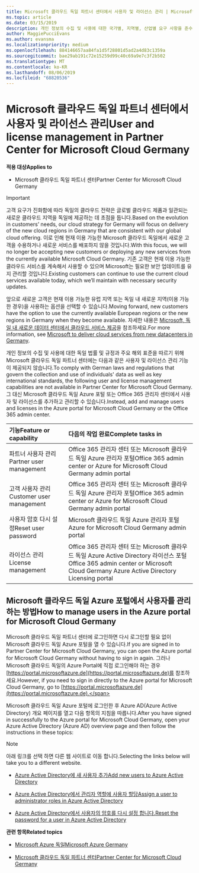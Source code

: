 ```yaml
---
title: Microsoft 클라우드 독일 파트너 센터에서 사용자 및 라이선스 관리 | Microsoft 클라우드 독일 파트너 센터
ms.topic: article
ms.date: 03/15/2019
description: 개인 정보의 수집 및 사용에 대한 국가별, 지역별, 산업별 요구 사항을 준수하기 위해 Microsoft 클라우드 독일 파트너 센터에는 사용자 관리 기능이 제공되지 않습니다. 그 대신 Microsoft 클라우드 독일 Azure 포털에서 사용자를 추가하고 관리할 수 있습니다.
author: MaggiePucciEvans
ms.author: evansma
ms.localizationpriority: medium
ms.openlocfilehash: 884146657aa84fa1d5f28801d5ad2a4d83c1359a
ms.sourcegitcommit: bae29ab191c72e15259d99c40c69a9e7c3f2b502
ms.translationtype: MT
ms.contentlocale: ko-KR
ms.lasthandoff: 08/06/2019
ms.locfileid: "68820536"
---
```

# <a name="user-and-license-management-in-partner-center-for-microsoft-cloud-germany"></a><span data-ttu-id="a561c-104">Microsoft 클라우드 독일 파트너 센터에서 사용자 및 라이선스 관리</span><span class="sxs-lookup"><span data-stu-id="a561c-104">User and license management in Partner Center for Microsoft Cloud Germany</span></span>

<span data-ttu-id="a561c-105">**적용 대상**</span><span class="sxs-lookup"><span data-stu-id="a561c-105">**Applies to**</span></span>

-  <span data-ttu-id="a561c-106">Microsoft 클라우드 독일 파트너 센터</span><span class="sxs-lookup"><span data-stu-id="a561c-106">Partner Center for Microsoft Cloud Germany</span></span>

> [!IMPORTANT]
> <span data-ttu-id="a561c-107">고객 요구가 진화함에 따라 독일의 클라우드 전략은 글로벌 클라우드 제품과 일관되는 새로운 클라우드 지역을 독일에 제공하는 데 초점을 둡니다.</span><span class="sxs-lookup"><span data-stu-id="a561c-107">Based on the evolution in customers’ needs, our cloud strategy for Germany will focus on delivery of the new cloud regions in Germany that are consistent with our global cloud offering.</span></span> <span data-ttu-id="a561c-108">이로 인해 현재 이용 가능한 Microsoft 클라우드 독일에서 새로운 고객을 수용하거나 새로운 서비스를 배포하지 않을 것입니다.</span><span class="sxs-lookup"><span data-stu-id="a561c-108">With this focus, we will no longer be accepting new customers or deploying any new services from the currently available Microsoft Cloud Germany.</span></span> <span data-ttu-id="a561c-109">기존 고객은 현재 이용 가능한 클라우드 서비스를 계속해서 사용할 수 있으며 Microsoft는 필요한 보안 업데이트를 유지 관리할 것입니다.</span><span class="sxs-lookup"><span data-stu-id="a561c-109">Existing customers can continue to use the current cloud services available today, which we’ll maintain with necessary security updates.</span></span>
>  
> <span data-ttu-id="a561c-110">앞으로 새로운 고객은 현재 이용 가능한 유럽 지역 또는 독일 내 새로운 지역(이용 가능한 경우)을 사용하는 옵션을 선택할 수 있습니다.</span><span class="sxs-lookup"><span data-stu-id="a561c-110">Moving forward, new customers have the option to use the currently available European regions or the new regions in Germany when they become available.</span></span> <span data-ttu-id="a561c-111">자세한 내용은 [Microsoft, 독일 내 새로운 데이터 센터에서 클라우드 서비스 제공](https://news.microsoft.com/europe/2018/08/31/microsoft-to-deliver-cloud-services-from-new-datacentres-in-germany-in-2019-to-meet-evolving-customer-needs/)을 참조하세요.</span><span class="sxs-lookup"><span data-stu-id="a561c-111">For more information, see [Microsoft to deliver cloud services from new datacenters in Germany](https://news.microsoft.com/europe/2018/08/31/microsoft-to-deliver-cloud-services-from-new-datacentres-in-germany-in-2019-to-meet-evolving-customer-needs/).</span></span>

<span data-ttu-id="a561c-112">개인 정보의 수집 및 사용에 대한 독일 법률 및 규정과 주요 해외 표준을 따르기 위해 Microsoft 클라우드 독일 파트너 센터에는 다음과 같은 사용자 및 라이선스 관리 기능이 제공되지 않습니다.</span><span class="sxs-lookup"><span data-stu-id="a561c-112">To comply with German laws and regulations that govern the collection and use of individuals' data as well as key international standards, the following user and license management capabilities are not available in Partner Center for Microsoft Cloud Germany.</span></span> <span data-ttu-id="a561c-113">그 대신 Microsoft 클라우드 독일 Azure 포털 또는 Office 365 관리자 센터에서 사용자 및 라이선스를 추가하고 관리할 수 있습니다.</span><span class="sxs-lookup"><span data-stu-id="a561c-113">Instead, add and manage users and licenses in the Azure portal for Microsoft Cloud Germany or the Office 365 admin center.</span></span>

<span data-ttu-id="a561c-114">기능</span><span class="sxs-lookup"><span data-stu-id="a561c-114">Feature or capability</span></span> | <span data-ttu-id="a561c-115">다음의 작업 완료</span><span class="sxs-lookup"><span data-stu-id="a561c-115">Complete tasks in</span></span>
:--- | :---
<span data-ttu-id="a561c-116">파트너 사용자 관리</span><span class="sxs-lookup"><span data-stu-id="a561c-116">Partner user management</span></span> | <span data-ttu-id="a561c-117">Office 365 관리자 센터 또는 Microsoft 클라우드 독일 Azure 관리자 포털</span><span class="sxs-lookup"><span data-stu-id="a561c-117">Office 365 admin center or Azure for Microsoft Cloud Germany admin portal</span></span>
<span data-ttu-id="a561c-118">고객 사용자 관리</span><span class="sxs-lookup"><span data-stu-id="a561c-118">Customer user management</span></span> | <span data-ttu-id="a561c-119">Office 365 관리자 센터 또는 Microsoft 클라우드 독일 Azure 관리자 포털</span><span class="sxs-lookup"><span data-stu-id="a561c-119">Office 365 admin center or Azure for Microsoft Cloud Germany admin portal</span></span>
<span data-ttu-id="a561c-120">사용자 암호 다시 설정</span><span class="sxs-lookup"><span data-stu-id="a561c-120">Reset user password</span></span> | <span data-ttu-id="a561c-121">Microsoft 클라우드 독일 Azure 관리자 포털</span><span class="sxs-lookup"><span data-stu-id="a561c-121">Azure for Microsoft Cloud Germany admin portal</span></span>
<span data-ttu-id="a561c-122">라이선스 관리</span><span class="sxs-lookup"><span data-stu-id="a561c-122">License management</span></span> | <span data-ttu-id="a561c-123">Office 365 관리자 센터 또는 Microsoft 클라우드 독일 Azure Active Directory 라이선스 포털</span><span class="sxs-lookup"><span data-stu-id="a561c-123">Office 365 admin center or Microsoft Cloud Germany Azure Active Directory Licensing portal</span></span>

## <a name="how-to-manage-users-in-the-azure-portal-for-microsoft-cloud-germany"></a><span data-ttu-id="a561c-124">Microsoft 클라우드 독일 Azure 포털에서 사용자를 관리하는 방법</span><span class="sxs-lookup"><span data-stu-id="a561c-124">How to manage users in the Azure portal for Microsoft Cloud Germany</span></span> 

<span data-ttu-id="a561c-125">Microsoft 클라우드 독일 파트너 센터에 로그인하면 다시 로그인할 필요 없이 Microsoft 클라우드 독일 Azure 포털을 열 수 있습니다.</span><span class="sxs-lookup"><span data-stu-id="a561c-125">If you are signed in to Partner Center for Microsoft Cloud Germany, you can open the Azure portal for Microsoft Cloud Germany without having to sign in again.</span></span> <span data-ttu-id="a561c-126">그러나 Microsoft 클라우드 독일의 Azure Portal에 직접 로그인해야 하는 경우 [https://portal.microsoftazure.de](https://portal.microsoftazure.de)를 참조하세요.</span><span class="sxs-lookup"><span data-stu-id="a561c-126">However, if you need to sign in directly to the Azure portal for Microsoft Cloud Germany, go to [https://portal.microsoftazure.de](https://portal.microsoftazure.de).</span></span> 

<span data-ttu-id="a561c-127">Microsoft 클라우드 독일 Azure 포털에 로그인한 후 Azure AD(Azure Active Directory) 개요 페이지를 열고 다음 항목의 지침을 따릅니다.</span><span class="sxs-lookup"><span data-stu-id="a561c-127">After you have signed in successfully to the Azure portal for Microsoft Cloud Germany, open your Azure Active Directory (Azure AD) overview page and then follow the instructions in these topics:</span></span>

> [!NOTE]  
> <span data-ttu-id="a561c-128">아래 링크를 선택 하면 다른 웹 사이트로 이동 합니다.</span><span class="sxs-lookup"><span data-stu-id="a561c-128">Selecting the links below will take you to a different website.</span></span> 

-  [<span data-ttu-id="a561c-129">Azure Active Directory에 새 사용자 추가</span><span class="sxs-lookup"><span data-stu-id="a561c-129">Add new users to Azure Active Directory</span></span>](https://docs.microsoft.com/azure/active-directory/active-directory-users-create-azure-portal)

-  [<span data-ttu-id="a561c-130">Azure Active Directory에서 관리자 역할에 사용자 할당</span><span class="sxs-lookup"><span data-stu-id="a561c-130">Assign a user to administrator roles in Azure Active Directory</span></span>](https://docs.microsoft.com/azure/active-directory/active-directory-users-assign-role-azure-portal)

-  [<span data-ttu-id="a561c-131">Azure Active Directory에서 사용자의 암호를 다시 설정 합니다.</span><span class="sxs-lookup"><span data-stu-id="a561c-131">Reset the password for a user in Azure Active Directory</span></span>](https://docs.microsoft.com/azure/active-directory/active-directory-users-reset-password-azure-portal)

<span data-ttu-id="a561c-132">**관련 항목**</span><span class="sxs-lookup"><span data-stu-id="a561c-132">**Related topics**</span></span>

-  [<span data-ttu-id="a561c-133">Microsoft Azure 독일</span><span class="sxs-lookup"><span data-stu-id="a561c-133">Microsoft Azure Germany</span></span>](https://azure.microsoft.com/global-infrastructure/germany/)

-  [<span data-ttu-id="a561c-134">Microsoft 클라우드 독일 파트너 센터</span><span class="sxs-lookup"><span data-stu-id="a561c-134">Partner Center for Microsoft Cloud Germany</span></span>](partner-center-for-microsoft-cloud-germany.md)


